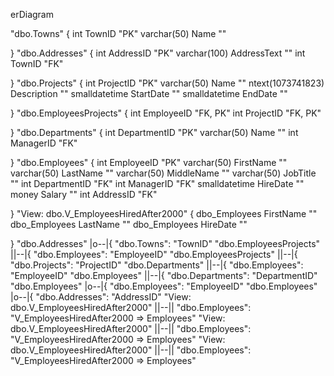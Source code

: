 erDiagram
      
"dbo.Towns" {
    int TownID "PK"
          varchar(50) Name ""
          
}
"dbo.Addresses" {
    int AddressID "PK"
          varchar(100) AddressText ""
          int TownID "FK"
          
}
"dbo.Projects" {
    int ProjectID "PK"
          varchar(50) Name ""
          ntext(1073741823) Description ""
          smalldatetime StartDate ""
          smalldatetime EndDate ""
          
}
"dbo.EmployeesProjects" {
    int EmployeeID "FK, PK"
          int ProjectID "FK, PK"
          
}
"dbo.Departments" {
    int DepartmentID "PK"
          varchar(50) Name ""
          int ManagerID "FK"
          
}
"dbo.Employees" {
    int EmployeeID "PK"
          varchar(50) FirstName ""
          varchar(50) LastName ""
          varchar(50) MiddleName ""
          varchar(50) JobTitle ""
          int DepartmentID "FK"
          int ManagerID "FK"
          smalldatetime HireDate ""
          money Salary ""
          int AddressID "FK"
          
}
"View: dbo.V_EmployeesHiredAfter2000" {
    dbo_Employees FirstName ""
          dbo_Employees LastName ""
          dbo_Employees HireDate ""
          
}
      "dbo.Addresses" |o--|{ "dbo.Towns": "TownID"
"dbo.EmployeesProjects" ||--|{ "dbo.Employees": "EmployeeID"
"dbo.EmployeesProjects" ||--|{ "dbo.Projects": "ProjectID"
"dbo.Departments" ||--|{ "dbo.Employees": "EmployeeID"
"dbo.Employees" ||--|{ "dbo.Departments": "DepartmentID"
"dbo.Employees" |o--|{ "dbo.Employees": "EmployeeID"
"dbo.Employees" |o--|{ "dbo.Addresses": "AddressID"
"View: dbo.V_EmployeesHiredAfter2000" ||--|| "dbo.Employees": "V_EmployeesHiredAfter2000 => Employees"
"View: dbo.V_EmployeesHiredAfter2000" ||--|| "dbo.Employees": "V_EmployeesHiredAfter2000 => Employees"
"View: dbo.V_EmployeesHiredAfter2000" ||--|| "dbo.Employees": "V_EmployeesHiredAfter2000 => Employees"
